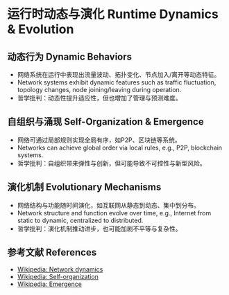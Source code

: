 # 运行时动态与演化 Runtime Dynamics & Evolution

## 动态行为 Dynamic Behaviors

- 网络系统在运行中表现出流量波动、拓扑变化、节点加入/离开等动态特征。
- Network systems exhibit dynamic features such as traffic fluctuation, topology changes, node joining/leaving during operation.
- 哲学批判：动态性提升适应性，但也增加了管理与预测难度。

## 自组织与涌现 Self-Organization & Emergence

- 网络可通过局部规则实现全局有序，如P2P、区块链等系统。
- Networks can achieve global order via local rules, e.g., P2P, blockchain systems.
- 哲学批判：自组织带来弹性与创新，但可能导致不可控性与新型风险。

## 演化机制 Evolutionary Mechanisms

- 网络结构与功能随时间演化，如互联网从静态到动态、集中到分布。
- Network structure and function evolve over time, e.g., Internet from static to dynamic, centralized to distributed.
- 哲学批判：演化机制推动进步，也可能加剧不平等与复杂性。

## 参考文献 References

- [Wikipedia: Network dynamics](https://en.wikipedia.org/wiki/Network_dynamics)
- [Wikipedia: Self-organization](https://en.wikipedia.org/wiki/Self-organization)
- [Wikipedia: Emergence](https://en.wikipedia.org/wiki/Emergence)
